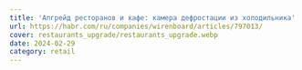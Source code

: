 ```yaml
---
title: 'Апгрейд ресторанов и кафе: камера дефростации из холодильника'
url: https://habr.com/ru/companies/wirenboard/articles/797013/
cover: restaurants_upgrade/restaurants_upgrade.webp
date: 2024-02-29
category: retail
---
```

